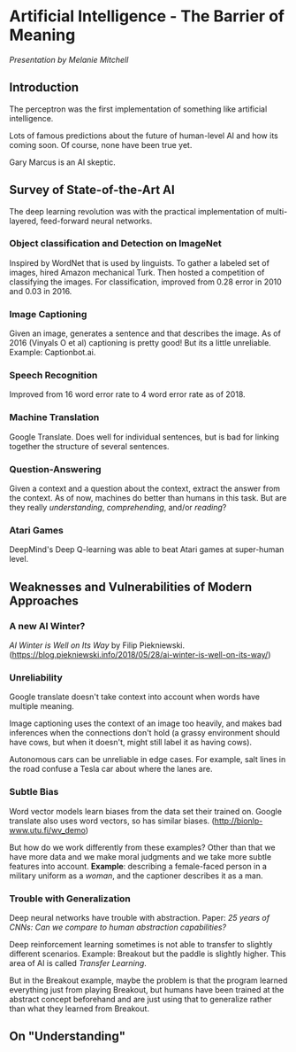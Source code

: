 # Artificial Intelligence - The Barrier of Meaning

_Presentation by Melanie Mitchell_

## Introduction

The perceptron was the first implementation of something like artificial intelligence.

Lots of famous predictions about the future of human-level AI and how its coming soon. Of course, none have been true yet.

Gary Marcus is an AI skeptic.

## Survey of State-of-the-Art AI

The deep learning revolution was with the practical implementation of multi-layered, feed-forward neural networks.

### Object classification and Detection on ImageNet

Inspired by WordNet that is used by linguists. To gather a labeled set of images, hired Amazon mechanical Turk. Then hosted a competition of classifying the images. For classification, improved from 0.28 error in 2010 and 0.03 in 2016.

### Image Captioning

Given an image, generates a sentence and that describes the image. As of 2016 (Vinyals O et al) captioning is pretty good! But its a little unreliable. Example: Captionbot.ai.

### Speech Recognition

Improved from 16 word error rate to 4 word error rate as of 2018.

### Machine Translation

Google Translate. Does well for individual sentences, but is bad for linking together the structure of several sentences.

### Question-Answering

Given a context and a question about the context, extract the answer from the context. As of now, machines do better than humans in this task. But are they really _understanding_, _comprehending_, and/or _reading_?

### Atari Games

DeepMind's Deep Q-learning was able to beat Atari games at super-human level.

## Weaknesses and Vulnerabilities of Modern Approaches

### A new AI Winter?

_AI Winter is Well on Its Way_ by Filip Piekniewski.
(https://blog.piekniewski.info/2018/05/28/ai-winter-is-well-on-its-way/)

### Unreliability

Google translate doesn't take context into account when words have multiple meaning.

Image captioning uses the context of an image too heavily, and makes bad inferences when the connections don't hold (a grassy environment should have cows, but when it doesn't, might still label it as having cows).

Autonomous cars can be unreliable in edge cases. For example, salt lines in the road confuse a Tesla car about where the lanes are.

### Subtle Bias

Word vector models learn biases from the data set their trained on. Google translate also uses word vectors, so has similar biases.
(http://bionlp-www.utu.fi/wv_demo)

But how do we work differently from these examples? Other than that we have more data and we make moral judgments and we take more subtle features into account. **Example**: describing a female-faced person in a military uniform as a _woman_, and the captioner describes it as a man.

### Trouble with Generalization

Deep neural networks have trouble with abstraction. Paper: _25 years of CNNs: Can we compare to human abstraction capabilities?_

Deep reinforcement learning sometimes is not able to transfer to slightly different scenarios. Example: Breakout but the paddle is slightly higher. This area of AI is called _Transfer Learning_.

But in the Breakout example, maybe the problem is that the program learned everything just from playing Breakout, but humans have been trained at the abstract concept beforehand and are just using that to generalize rather than what they learned from Breakout.

## On "Understanding"
